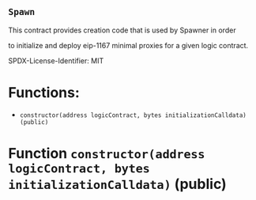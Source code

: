 ## `Spawn`

This contract provides creation code that is used by Spawner in order

to initialize and deploy eip-1167 minimal proxies for a given logic contract.

SPDX-License-Identifier: MIT

# Functions:

- `constructor(address logicContract, bytes initializationCalldata) (public)`

# Function `constructor(address logicContract, bytes initializationCalldata)` (public)
